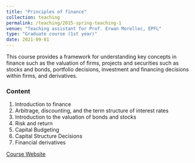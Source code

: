```yaml
---
title: "Principles of finance"
collection: teaching
permalink: /teaching/2015-spring-teaching-1
venue: "Teaching assistant for Prof. Erwan Morellec, EPFL"
type: "Graduate course (1st year)"
date: 2021-09-01
---
```


This course provides a framework for understanding key concepts in finance such as the valuation of firms, projects and securities such as stocks and bonds, portfolio decisions, investment and financing decisions within firms, and derivatives.

### Content
1. Introduction to finance
2. Arbitrage, discounting, and the term structure of interest rates
3. Introduction to the valuation of bonds and stocks
4. Risk and return
5. Capital Budgeting
6. Capital Structure Decisions
7. Financial derivatives

[Course Website](https://edu.epfl.ch/coursebook/fr/principles-of-finance-MGT-482)
